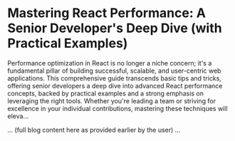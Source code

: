 
# Mastering React Performance: A Senior Developer's Deep Dive (with Practical Examples)

Performance optimization in React is no longer a niche concern; it's a fundamental pillar of building successful, scalable, and user-centric web applications. This comprehensive guide transcends basic tips and tricks, offering senior developers a deep dive into advanced React performance concepts, backed by practical examples and a strong emphasis on leveraging the right tools. Whether you're leading a team or striving for excellence in your individual contributions, mastering these techniques will eleva...

... (full blog content here as provided earlier by the user) ...
